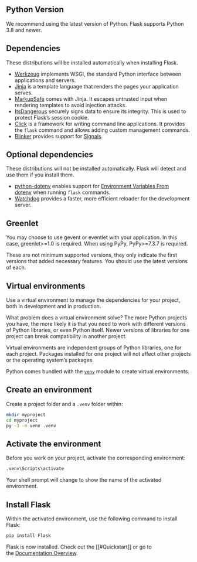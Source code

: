 ## Python Version

We recommend using the latest version of Python. Flask supports Python 3.8 and newer.

## Dependencies

These distributions will be installed automatically when installing Flask.

- [Werkzeug](https://palletsprojects.com/p/werkzeug/) implements WSGI, the standard Python interface between applications and servers.
- [Jinja](https://palletsprojects.com/p/jinja/) is a template language that renders the pages your application serves.
- [MarkupSafe](https://palletsprojects.com/p/markupsafe/) comes with Jinja. It escapes untrusted input when rendering templates to avoid injection attacks.
- [ItsDangerous](https://palletsprojects.com/p/itsdangerous/) securely signs data to ensure its integrity. This is used to protect Flask’s session cookie.
- [Click](https://palletsprojects.com/p/click/) is a framework for writing command line applications. It provides the `flask` command and allows adding custom management commands.
- [Blinker](https://blinker.readthedocs.io/) provides support for [Signals](https://flask.palletsprojects.com/en/3.0.x/signals/).

## Optional dependencies

These distributions will not be installed automatically. Flask will detect and use them if you install them.

- [python-dotenv](https://github.com/theskumar/python-dotenv#readme) enables support for [Environment Variables From dotenv](https://flask.palletsprojects.com/en/3.0.x/cli/#dotenv) when running `flask` commands. 
- [Watchdog](https://pythonhosted.org/watchdog/) provides a faster, more efficient reloader for the development server.

## Greenlet

You may choose to use gevent or eventlet with your application. In this case, greenlet>=1.0 is required. When using PyPy, PyPy>=7.3.7 is required.

These are not minimum supported versions, they only indicate the first versions that added necessary features. You should use the latest versions of each.

## Virtual environments

Use a virtual environment to manage the dependencies for your project, both in development and in production.

What problem does a virtual environment solve? The more Python projects you have, the more likely it is that you need to work with different versions of Python libraries, or even Python itself. Newer versions of libraries for one project can break compatibility in another project.

Virtual environments are independent groups of Python libraries, one for each project. Packages installed for one project will not affect other projects or the operating system’s packages.

Python comes bundled with the [`venv`](https://docs.python.org/3/library/venv.html#module-venv "(in Python v3.12)") module to create virtual environments.

## Create an environment

Create a project folder and a `.venv` folder within:

```sh
mkdir myproject
cd myproject
py -3 -m venv .venv
```
## Activate the environment

Before you work on your project, activate the corresponding environment:

```sh
.venv\Scripts\activate
```

Your shell prompt will change to show the name of the activated environment.

## Install Flask

Within the activated environment, use the following command to install Flask:

```sh
pip install Flask
```

Flask is now installed. Check out the [[#Quickstart]] or go to the [Documentation Overview](https://flask.palletsprojects.com/en/3.0.x/).

